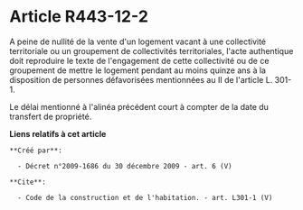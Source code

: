 # Article R443-12-2

A peine de nullité de la vente d'un logement vacant à une collectivité territoriale ou un groupement de collectivités
territoriales, l'acte authentique doit reproduire le texte de l'engagement de cette collectivité ou de ce groupement de
mettre le logement pendant au moins quinze ans à la disposition de personnes défavorisées mentionnées au II de l'article L.
301-1. 

Le délai mentionné à l'alinéa précédent court à compter de la date du transfert de propriété.

**Liens relatifs à cet article**

	**Créé par**:

	  - Décret n°2009-1686 du 30 décembre 2009 - art. 6 (V)

	**Cite**:

	  - Code de la construction et de l'habitation. - art. L301-1 (V)
